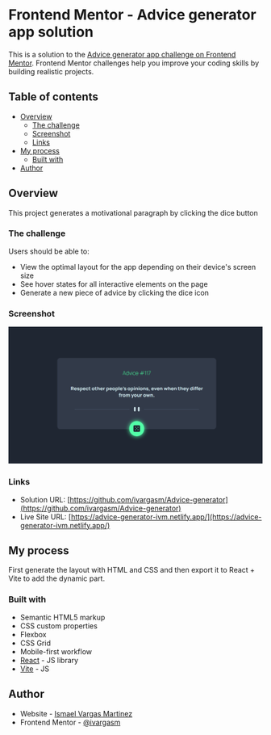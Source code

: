 # Frontend Mentor - Advice generator app solution

This is a solution to the [Advice generator app challenge on Frontend Mentor](https://www.frontendmentor.io/challenges/advice-generator-app-QdUG-13db). Frontend Mentor challenges help you improve your coding skills by building realistic projects.

## Table of contents

- [Overview](#overview)
  - [The challenge](#the-challenge)
  - [Screenshot](#screenshot)
  - [Links](#links)
- [My process](#my-process)
  - [Built with](#built-with)
- [Author](#author)

## Overview
This project generates a motivational paragraph by clicking the dice button

### The challenge

Users should be able to:

- View the optimal layout for the app depending on their device's screen size
- See hover states for all interactive elements on the page
- Generate a new piece of advice by clicking the dice icon

### Screenshot

![](./src/assets/advice.png)

### Links

- Solution URL: [https://github.com/ivargasm/Advice-generator](https://github.com/ivargasm/Advice-generator)
- Live Site URL: [https://advice-generator-ivm.netlify.app/](https://advice-generator-ivm.netlify.app/)

## My process

First generate the layout with HTML and CSS and then export it to React + Vite to add the dynamic part.

### Built with

- Semantic HTML5 markup
- CSS custom properties
- Flexbox
- CSS Grid
- Mobile-first workflow
- [React](https://reactjs.org/) - JS library
- [Vite](https://vitejs.dev/) - JS

## Author

- Website - [Ismael Vargas Martinez](https://ivargasm.com)
- Frontend Mentor - [@ivargasm](https://www.frontendmentor.io/profile/ivargasm)
